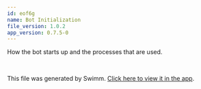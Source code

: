 ```yaml
---
id: eof6g
name: Bot Initialization
file_version: 1.0.2
app_version: 0.7.5-0
---
```


<!-- Intro - Do not remove this comment -->
How the bot starts up and the processes that are used.

<br/>

This file was generated by Swimm. [Click here to view it in the app](https://app.swimm.io/repos/Z2l0aHViJTNBJTNBTXJNYWNrZXklM0ElM0FDb3dEb3REZXY=/docs/eof6g).